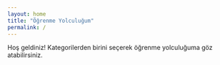 ```yaml
---
layout: home
title: "Öğrenme Yolculuğum"
permalink: /
---
```

Hoş geldiniz! Kategorilerden birini seçerek öğrenme yolculuğuma göz atabilirsiniz.

